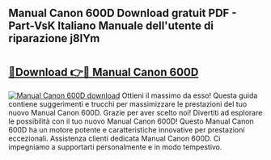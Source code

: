 ## Manual Canon 600D Download gratuit PDF - Part-VsK Italiano Manuale dell'utente di riparazione j8lYm

# <h2><a href="http://dfdrjjs.blite.top/?on=Manual+Canon+600D">🔗Download 👉🔴 Manual Canon 600D</a></h2>

[![Manual Canon 600D download](https://i.imgur.com/lujVjoI.png)](http://dfdrjjs.blite.top/?on=Manual+Canon+600D)
Ottieni il massimo da esso! Questa guida contiene suggerimenti e trucchi per massimizzare le prestazioni del tuo nuovo Manual Canon 600D. Grazie per aver scelto noi! Divertiti ad esplorare le possibilità con il tuo nuovo Manual Canon 600D! Questo Manual Canon 600D ha un motore potente e caratteristiche innovative per prestazioni eccezionali. Assistenza clienti dedicata Manual Canon 600D. Ci impegniamo a supportarti personalmente e in modo tempestivo.
